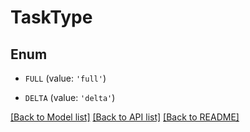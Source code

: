 # TaskType


## Enum

* `FULL` (value: `'full'`)

* `DELTA` (value: `'delta'`)

[[Back to Model list]](../README.md#documentation-for-models) [[Back to API list]](../README.md#documentation-for-api-endpoints) [[Back to README]](../README.md)



